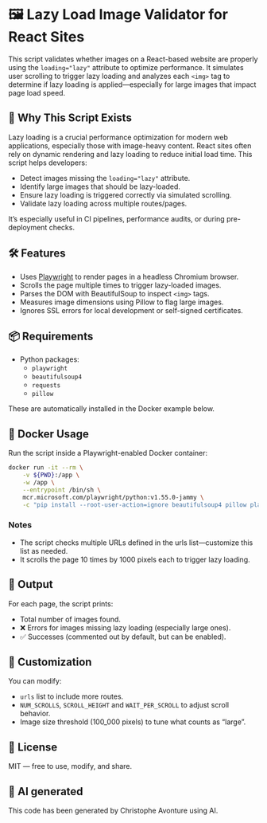 <!-- cspell:ignore beautifulsoup4 -->

# 🖼️ Lazy Load Image Validator for React Sites

This script validates whether images on a React-based website are properly using the `loading="lazy"` attribute to optimize performance. It simulates user scrolling to trigger lazy loading and analyzes each `<img>` tag to determine if lazy loading is applied—especially for large images that impact page load speed.

## 🚀 Why This Script Exists

Lazy loading is a crucial performance optimization for modern web applications, especially those with image-heavy content. React sites often rely on dynamic rendering and lazy loading to reduce initial load time. This script helps developers:

* Detect images missing the `loading="lazy"` attribute.
* Identify large images that should be lazy-loaded.
* Ensure lazy loading is triggered correctly via simulated scrolling.
* Validate lazy loading across multiple routes/pages.

It’s especially useful in CI pipelines, performance audits, or during pre-deployment checks.

## 🛠️ Features

* Uses [Playwright](https://playwright.dev/python/) to render pages in a headless Chromium browser.
* Scrolls the page multiple times to trigger lazy-loaded images.
* Parses the DOM with BeautifulSoup to inspect `<img>` tags.
* Measures image dimensions using Pillow to flag large images.
* Ignores SSL errors for local development or self-signed certificates.

## 📦 Requirements

* Python packages:
  * `playwright`
  * `beautifulsoup4`
  * `requests`
  * `pillow`

These are automatically installed in the Docker example below.

## 🐳 Docker Usage

Run the script inside a Playwright-enabled Docker container:

```bash
docker run -it --rm \
    -v ${PWD}:/app \
    -w /app \
    --entrypoint /bin/sh \
    mcr.microsoft.com/playwright/python:v1.55.0-jammy \
    -c "pip install --root-user-action=ignore beautifulsoup4 pillow playwright requests >/dev/null && python lazy-load.py"
```

### Notes

* The script checks multiple URLs defined in the urls list—customize this list as needed.
* It scrolls the page 10 times by 1000 pixels each to trigger lazy loading.

## 🧪 Output

For each page, the script prints:

* Total number of images found.
* ❌ Errors for images missing lazy loading (especially large ones).
* ✅ Successes (commented out by default, but can be enabled).

## 📍 Customization

You can modify:

* `urls` list to include more routes.
* `NUM_SCROLLS`, `SCROLL_HEIGHT` and `WAIT_PER_SCROLL` to adjust scroll behavior.
* Image size threshold (100_000 pixels) to tune what counts as “large”.

## 📄 License

MIT — free to use, modify, and share.

## 💬 AI generated

This code has been generated by Christophe Avonture using AI.
